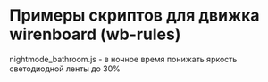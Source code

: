 # Примеры скриптов для движка wirenboard (wb-rules)
nightmode_bathroom.js - в ночное время понижать яркость светодиодной ленты до 30%